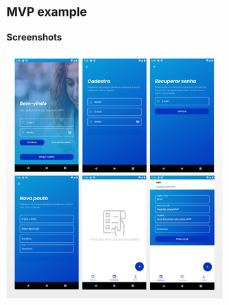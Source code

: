 # MVP example

## Screenshots
![alt text](https://github.com/FranciscoTavares/mvp_example/blob/master/screens/screenshots.jpg?raw=true "")

